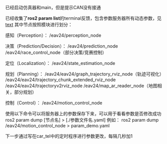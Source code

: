已经启动仿真器和main，但是提示CAN没有接通

已经收集了**ros2 param list**的terminal反馈，包含参数服务器所有动态参数，见[text](<ros2 param list.md>)
其中节点按照模块进行划分：

感知（Perception）：
/eav24/perception_node

决策（Prediction/Decision）：
/eav24/prediction_node
/eav24/race_control_node（部分决策/竞赛控制）

定位（Localization）：
/eav24/state_estimation_node

规划（Planning）：
/eav24/eav24/graph_trajectory_rviz_node（轨迹可视化）
/eav24/eav24/trajectory_chunk_extended_rviz_node
/eav24/eav24/trajectoryv2rviz_node
/eav24/map_ar_reader_node（地图相关，部分规划）

控制（Control）：
/eav24/motion_control_node

使用以下命令可以将服务器上的参数保存下来，可以用于看看参数是否修改成功
ros2 param dump [节点名] > [./参数文件名.yaml]
例如：
ros2 param dump /eav24/motion_control_node > param_demo.yaml

下一步通过写在car_tel中的定时程序进行参数更改，每隔几秒加1